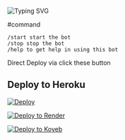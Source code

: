 ![Typing SVG](https://readme-typing-svg.herokuapp.com/?lines=Welcome+To+Txt+Uploader+Bot+!)

#command
```
/start start the bot
/stop stop the bot
/help to get help in using this bot
```
Direct Deploy via click these button 

## Deploy to Heroku

[![Deploy](https://www.herokucdn.com/deploy/button.svg)](https://heroku.com/deploy?template=https://www.github.com/popeye68/NON-DRM-TXT-VIDEO)

[![Deploy to Render](https://render.com/images/deploy-to-render-button.svg)](https://render.com/deploy?repo=https://github.com/popeye68/NON-DRM-TXT-VIDEO)

[![Deploy to Koyeb](https://www.koyeb.com/static/images/deploy/button.svg)](https://app.koyeb.com/deploy?name=NON-DRM-TXT-VIDEO&repository=popeye68%2FNON-DRM-TXT-VIDEO&branch=main&instance_type=free&instances_min=0)
